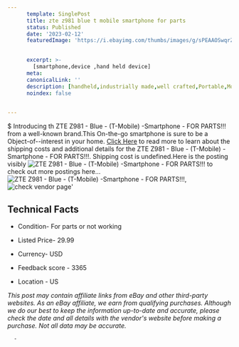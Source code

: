 ```yaml
---
      template: SinglePost
      title: zte z981 blue t mobile smartphone for parts 
      status: Published
      date: '2023-02-12'
      featuredImage: 'https://i.ebayimg.com/thumbs/images/g/sPEAAOSwqrZjvW~J/s-l225.jpg'
       

      excerpt: >-
        [smartphone,device ,hand held device]
      meta:
      canonicalLink: ''
      description: [handheld,industrially made,well crafted,Portable,Mobile,Compact,Convenient,Lightweight,Maneuverable,Man-portable,Miniature,Carriable,Hand-held,Light,Holdable,Transportable,Mobile device,Pocket-sized,On-the-go,Wireless,Cordless,Compact size,Convenient size, smartphone,device ,hand held device]
      noindex: false
      

---
```

$
      Introducing th ZTE Z981 - Blue - (T-Mobile) -Smartphone - FOR PARTS!!! from a well-known brand.This On-the-go smartphone is sure to be a Object-of--interest in your home. [Click Here](https://www.ebay.com/itm/175568296001?hash=item28e0af9841%3Ag%3AsPEAAOSwqrZjvW%7EJ&mkevt=1&mkcid=1&mkrid=711-53200-19255-0&campid=%253CePNCampaignId%253E&customid=%253CreferenceId%253E&toolid=10049) to read more to learn about the shipping costs and additional details for the ZTE Z981 - Blue - (T-Mobile) -Smartphone - FOR PARTS!!!. Shipping cost is undefined.Here is the posting visibly ![ZTE Z981 - Blue - (T-Mobile) -Smartphone - FOR PARTS!!!](https://i.ebayimg.com/thumbs/images/g/sPEAAOSwqrZjvW~J/s-l225.jpg) to check out more postings here... ![ZTE Z981 - Blue - (T-Mobile) -Smartphone - FOR PARTS!!!](https://i.ebayimg.com/images/g/sPEAAOSwqrZjvW~J/s-l1600.jpg), ![check vendor page](https://origin-galleryplus.ebayimg.com/ws/web/175568296001_2_0_1/225x225.jpg,https://origin-galleryplus.ebayimg.com/ws/web/175568296001_3_0_1/225x225.jpg,https://origin-galleryplus.ebayimg.com/ws/web/175568296001_4_0_1/225x225.jpg,https://origin-galleryplus.ebayimg.com/ws/web/175568296001_5_0_1/225x225.jpg,https://origin-galleryplus.ebayimg.com/ws/web/175568296001_6_0_1/225x225.jpg,https://origin-galleryplus.ebayimg.com/ws/web/175568296001_7_0_1/225x225.jpg)'

      

 ## Technical Facts 



     
      

 - Condition- For parts or not working 


      

 - Listed Price- 29.99 


      

 - Currency- USD 


      

 - Feedback score - 3365 


      

 - Location - US 


      
      

 *_This post may contain affiliate links from eBay and other third-party websites. As an eBay affiliate, we earn from qualifying purchases. Although we do our best to keep the information up-to-date and accurate, please check the date and all details with the vendor's website before making a purchase. Not all data may be accurate._*




      -
